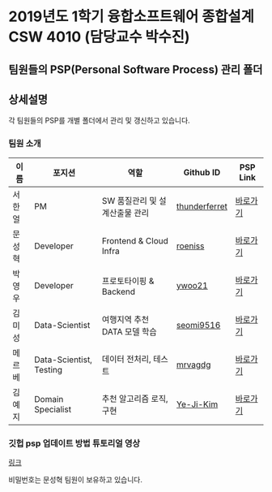 # 2019년도 1학기 융합소프트웨어 종합설계 CSW 4010 (담당교수 박수진)

## 팀원들의 PSP(Personal Software Process) 관리 폴더

## 상세설명

각 팀원들의 PSP를 개별 폴더에서 관리 및 갱신하고 있습니다.

### 팀원 소개

| 이름   | 포지션                  | 역할                           | Github ID                                         | PSP Link             |
| ------ | ----------------------- | ------------------------------ | ------------------------------------------------- | -------------------- |
| 서한얼 | PM                      | SW 품질관리 및 설계산출물 관리 | [thunderferret](https://github.com/thunderferret) | [바로가기](./서한얼) |
| 문성혁 | Developer               | Frontend & Cloud Infra         | [roeniss](https://github.com/roeniss)             | [바로가기](./문성혁) |
| 박영우 | Developer               | 프로토타이핑 & Backend         | [ywoo21](https://github.com/ywoo21)               | [바로가기](./박영우) |
| 김미성 | Data-Scientist          | 여행지역 추천 DATA 모델 학습   | [seomi9516](https://github.com/seomi9516)         | [바로가기](./김미성) |
| 메르베 | Data-Scientist, Testing | 데이터 전처리, 테스트          | [mrvagdg](https://github.com/mrvagdg)             | [바로가기](./메르베) |
| 김예지 | Domain Specialist       | 추천 알고리즘 로직, 구현       | [Ye-Ji-Kim](https://github.com/Ye-Ji-Kim)         | [바로가기](./김예지) |

### 깃헙 psp 업데이트 방법 튜토리얼 영상

[링크](https://drive.google.com/file/d/1BdGAHivq3SBqIByPGXli2JXT9iPus7Sj/view?usp=sharing)

비밀번호는 문성혁 팀원이 보유하고 있습니다.
